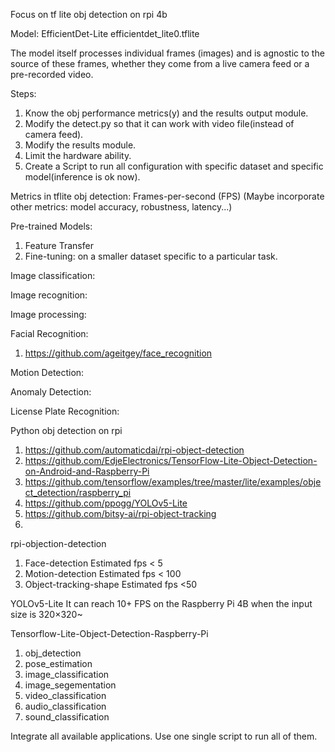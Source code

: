 Focus on tf lite obj detection on rpi 4b

Model:
EfficientDet-Lite 
efficientdet_lite0.tflite 

The model itself processes individual frames (images) and is agnostic to the source of these frames, whether they come from a live camera feed or a pre-recorded video.

Steps:

1. Know the obj performance metrics(y) and the results output module.
2. Modify the detect.py so that it can work with video file(instead of camera feed).
3. Modify the results module.
4. Limit the hardware ability.
5. Create a Script to run all configuration with specific dataset and specific model(inference is ok now). 


Metrics in tflite obj detection: 
Frames-per-second (FPS)
(Maybe incorporate other metrics: model accuracy, robustness, latency...)




Pre-trained Models:
1. Feature Transfer
2. Fine-tuning: on a smaller dataset specific to a particular task.


Image classification:

Image recognition: 

Image processing:



Facial Recognition:
1. https://github.com/ageitgey/face_recognition


Motion Detection:

Anomaly Detection:

License Plate Recognition:






Python obj detection on rpi
1. https://github.com/automaticdai/rpi-object-detection
2. https://github.com/EdjeElectronics/TensorFlow-Lite-Object-Detection-on-Android-and-Raspberry-Pi
3. https://github.com/tensorflow/examples/tree/master/lite/examples/object_detection/raspberry_pi
4. https://github.com/ppogg/YOLOv5-Lite
5. https://github.com/bitsy-ai/rpi-object-tracking
6. 


rpi-objection-detection
1. Face-detection   Estimated fps < 5
2. Motion-detection  Estimated fps < 100
3. Object-tracking-shape Estimated fps <50

YOLOv5-Lite
It can reach 10+ FPS on the Raspberry Pi 4B when the input size is 320×320~




Tensorflow-Lite-Object-Detection-Raspberry-Pi
1. obj_detection
2. pose_estimation
3. image_classification
4. image_segementation
5. video_classification
6. audio_classification
7. sound_classification


Integrate all available applications.
Use one single script to run all of them.
